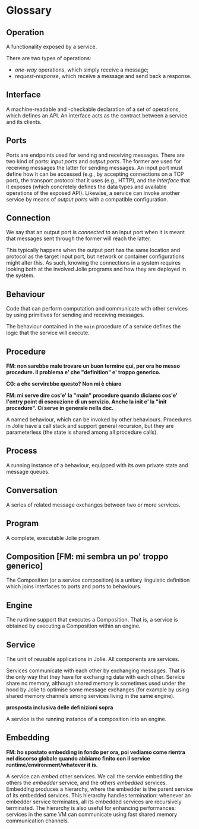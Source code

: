 # Glossary

## Operation

A functionality exposed by a service.

There are two types of operations:
- _one-way_ operations, which simply receive a message;
- _request-response_, which receive a message and send back a response.

## Interface

A machine-readable and -checkable declaration of a set of operations, which defines an API.
An interface acts as the contract between a service and its clients.

## Ports

Ports are endpoints used for sending and receiving messages.
There are two kind of ports: _input ports_ and _output ports_.
The former are used for receiving messages the latter for sending messages.
An input port must define how it can be accessed (e.g., by accepting connections on a TCP port),
the transport protocol that it uses (e.g., HTTP), and the _interface_
that it exposes (which concretely defines the data types and available operations of the exposed API).
Likewise, a service can invoke another service by means of _output ports_ with a compatible configuration.

## Connection

We say that an output port is _connected to_ an input port when it is meant that messages sent through the former will reach the latter.

This typically happens when the output port has the same location and protocol as the target input port, but
network or container configurations might alter this. As such, knowing the connections in a system requires looking both at 
the involved Jolie programs and how they are deployed in the system.

## Behaviour

Code that can perform computation and communicate with other services by using primitives for sending and receiving messages.

The behaviour contained in the `main` procedure of a service defines the logic that the service will execute.

## Procedure

**FM: non sarebbe male trovare un buon termine qui, per ora ho messo procedure. Il problema e' che "definition" e' troppo generico.**

**CG: a che servirebbe questo? Non mi è chiaro**

**FM: mi serve dire cos'e' la "main" procedure quando diciamo cos'e' l'entry point di esecuzione di un servizio. Anche la init e' la "init procedure". Ci serve in generale nella doc.**

A named behaviour, which can be invoked by other behaviours. Procedures in Jolie have a call stack and support general recursion, but they are parameterless (the state is shared among all procedure calls).

## Process

A running instance of a behaviour, equipped with its own private state and message queues.

## Conversation

A series of related message exchanges between two or more services.

## Program

A complete, executable Jolie program.

## Composition [FM: mi sembra un po' troppo generico]

The Composition (or a service composition) is a unitary linguistic definition which joins interfaces to ports and ports to behaviours.

## Engine

The runtime support that executes a Composition.
That is, a service is obtained by executing a Composition within an engine.

## Service

The unit of reusable applications in Jolie. All components are services.

Services communicate with each other by exchanging messages.
That is the only way that they have for exchanging data with each other.
Service share no memory, although shared memory is sometimes used under the hood by Jolie to
optimise some message exchanges (for example by using shared memory channels among services living in
the same engine).

**prosposta inclusiva delle definizioni sopra**

A service is the running instance of a composition into an engine. 


## Embedding

**FM: ho spostato embedding in fondo per ora, poi vediamo come rientra nel discorso globale quando abbiamo finito con il service runtime/environment/whatever it is.**

A service can _embed_ other services. We call the service embedding the others the _embedder_ service, and the others _embedded_ services.
Embedding produces a hierarchy, where the embedder is the parent service of
its embedded services. This hierarchy handles termination: whenever an embedder service terminates, all its embedded services
are recursively terminated. The hierarchy is also useful for enhancing performances: services in the same
VM can communicate using fast shared memory communication channels.
